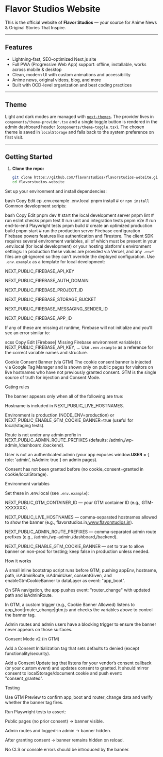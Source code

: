 # Flavor Studios Website

This is the official website of **Flavor Studios** — your source for Anime News & Original Stories That Inspire.

---

## Features

- Lightning-fast, SEO-optimized Next.js site
- Full PWA (Progressive Web App) support: offline, installable, works across mobile & desktop
- Clean, modern UI with custom animations and accessibility
- Anime news, original videos, blog, and more
- Built with OCD-level organization and best coding practices

---
## Theme

Light and dark modes are managed with [`next-themes`](https://github.com/pacocoursey/next-themes).
The provider lives in `components/theme-provider.tsx` and a single toggle button
is rendered in the admin dashboard header (`components/theme-toggle.tsx`).
The chosen theme is saved in `localStorage` and falls back to the system
preference on first visit.

---

## Getting Started

1. **Clone the repo:**
   ```bash
   git clone https://github.com/flavorstudios/flavorstudios-website.git
   cd flavorstudios-website
Set up your environment and install dependencies:

bash
Copy
Edit
cp .env.example .env.local
pnpm install  # or `npm install`
Common development scripts:

bash
Copy
Edit
pnpm dev    # start the local development server
pnpm lint   # run eslint checks
pnpm test   # run unit and integration tests
pnpm e2e    # run end-to-end Playwright tests
pnpm build  # create an optimized production build
pnpm start  # run the production server
Firebase configuration
Firebase powers features like authentication and Firestore. The client SDK
requires several environment variables, all of which must be present in your
.env.local (for local development) or your hosting platform's environment
settings:
In production these values are provided via Vercel, and any `.env*`
files are git-ignored so they can't override the deployed configuration. Use
`.env.example` as a template for local development:

NEXT_PUBLIC_FIREBASE_API_KEY

NEXT_PUBLIC_FIREBASE_AUTH_DOMAIN

NEXT_PUBLIC_FIREBASE_PROJECT_ID

NEXT_PUBLIC_FIREBASE_STORAGE_BUCKET

NEXT_PUBLIC_FIREBASE_MESSAGING_SENDER_ID

NEXT_PUBLIC_FIREBASE_APP_ID

If any of these are missing at runtime, Firebase will not initialize and you'll
see an error similar to:

scss
Copy
Edit
[Firebase] Missing Firebase environment variable(s): NEXT_PUBLIC_FIREBASE_API_KEY, ...
Use `.env.example` as a reference for the correct variable names and structure.

Cookie Consent Banner (via GTM)
The cookie consent banner is injected via Google Tag Manager and is shown only on public pages for visitors on live hostnames who have not previously granted consent. GTM is the single source of truth for injection and Consent Mode.

Gating rules

The banner appears only when all of the following are true:

Hostname is included in NEXT_PUBLIC_LIVE_HOSTNAMES.

Environment is production (NODE_ENV=production) or NEXT_PUBLIC_ENABLE_GTM_COOKIE_BANNER=true (useful for local/staging tests).

Route is not under any admin prefix in NEXT_PUBLIC_ADMIN_ROUTE_PREFIXES (defaults: /admin,/wp-admin,/dashboard,/backend).

User is not an authenticated admin (your app exposes window.__USER__ = { role: 'admin', isAdmin: true } on admin pages).

Consent has not been granted before (no cookie_consent=granted in cookie/localStorage).

Environment variables

Set these in .env.local (see `.env.example`):

NEXT_PUBLIC_GTM_CONTAINER_ID — your GTM container ID (e.g., GTM-XXXXXXX).

NEXT_PUBLIC_LIVE_HOSTNAMES — comma-separated hostnames allowed to show the banner (e.g., flavorstudios.in,www.flavorstudios.in).

NEXT_PUBLIC_ADMIN_ROUTE_PREFIXES — comma-separated admin route prefixes (e.g., /admin,/wp-admin,/dashboard,/backend).

NEXT_PUBLIC_ENABLE_GTM_COOKIE_BANNER — set to true to allow banner on non-prod for testing; keep false in production unless needed.

How it works

A small inline bootstrap script runs before GTM, pushing appEnv, hostname, path, isAdminRoute, isAdminUser, consentGiven, and enableGtmCookieBanner to dataLayer as event: "app_boot".

On SPA navigation, the app pushes event: "router_change" with updated path and isAdminRoute.

In GTM, a custom trigger (e.g., Cookie Banner Allowed) listens to app_boot|router_change|gtm.js and checks the variables above to control the banner tag.

Admin routes and admin users have a blocking trigger to ensure the banner never appears on those surfaces.

Consent Mode v2 (in GTM)

Add a Consent Initialization tag that sets defaults to denied (except functionality/security).

Add a Consent Update tag that listens for your vendor’s consent callback (or your custom event) and updates consent to granted. It should mirror consent to localStorage/document.cookie and push event: "consent_granted".

Testing

Use GTM Preview to confirm app_boot and router_change data and verify whether the banner tag fires.

Run Playwright tests to assert:

Public pages (no prior consent) → banner visible.

Admin routes and logged-in admin → banner hidden.

After granting consent → banner remains hidden on reload.

No CLS or console errors should be introduced by the banner.
